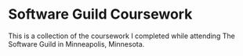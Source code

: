 # Software Guild Coursework

This is a collection of the coursework I completed while attending The Software Guild in Minneapolis, Minnesota.
